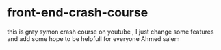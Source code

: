 # front-end-crash-course
this is gray symon crash course on youtube , I just change some features and add some
hope to be helpfull for everyone
Ahmed salem

